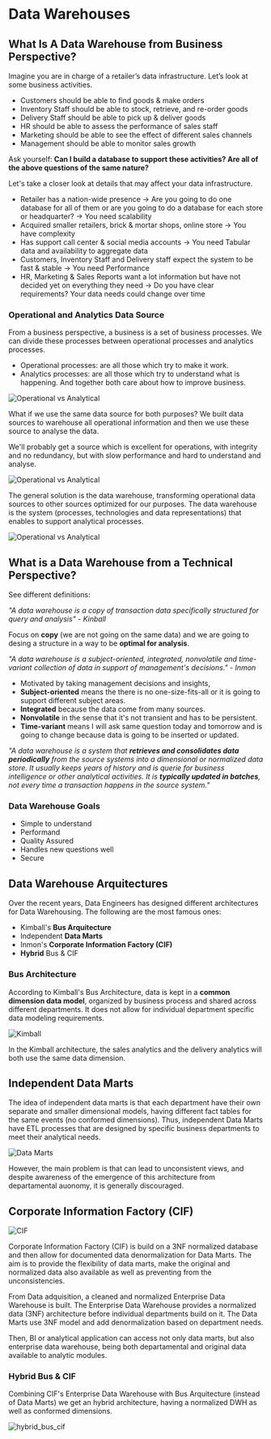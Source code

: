 # Data Warehouses

## What Is A Data Warehouse from Business Perspective?

Imagine you are in charge of a retailer’s data infrastructure. Let’s look at some business activities.

- Customers should be able to find goods & make orders
- Inventory Staff should be able to stock, retrieve, and re-order goods
- Delivery Staff should be able to pick up & deliver goods
- HR should be able to assess the performance of sales staff
- Marketing should be able to see the effect of different sales channels
- Management should be able to monitor sales growth

Ask yourself: **Can I build a database to support these activities? Are all of the above questions of the same nature?** 

Let's take a closer look at details that may affect your data infrastructure. 

- Retailer has a nation-wide presence → Are you going to do one database for all of them or are you going to do a database for each store or headquarter? → You need scalability
- Acquired smaller retailers, brick & mortar shops, online store → You have complexity 
- Has support call center & social media accounts → You need Tabular data and availability to aggregate data
- Customers, Inventory Staff and Delivery staff expect the system to be fast & stable → You need Performance
- HR, Marketing & Sales Reports want a lot information but have not decided yet on everything they need → Do you have clear requirements? Your data needs could change over time

### Operational and Analytics Data Source

From a business perspective, a business is a set of business processes. We can divide these processes between operational processes and analytics processes. 
- Operational processes: are all those which try to make it work. 
- Analytics processes: are all those which try to understand what is happening.
And together both care about how to improve business.

![Operational vs Analytical](img/operations_vs_analytics.PNG)

What if we use the same data source for both purposes? We built data sources to warehouse all operational information and then we use these source to analyse the data.

We'll probably get a source which is excellent for operations, with integrity and no redundancy, but with slow performance and hard to understand and analyse.

![Operational vs Analytical](img/operations_and_analytics_source.PNG)

The general solution is the data warehouse, transforming operational data sources to other sources optimized for our purposes. The data warehouse is the system (processes, technologies and data representations) that enables to support analytical processes. 

![Operational vs Analytical](img/Data_Warehouse_Solution.PNG)


## What is a Data Warehouse from a Technical Perspective?

See different definitions:

*"A data warehouse is a copy of transaction data specifically structured for query and analysis" - Kinball*

Focus on **copy** (we are not going on the same data) and we are going to desing a structure in a way to be **optimal for analysis**.

*"A data warehouse is a subject-oriented, integrated, nonvolatile and time-variant collection of data in support of management's decisions." - Inmon*

- Motivated by taking management decisions and insights, 
- **Subject-oriented** means the there is no one-size-fits-all or it is going to support different subject areas.
- **Integrated** because the data come from many sources.
- **Nonvolatile** in the sense that it's not transient and has to be persistent.
- **Time-variant** means I will ask same question today and tomorrow and is going to change because data is going to be inserted or updated.

*"A data warehouse is a system that **retrieves and consolidates data periodically** from the source systems into a dimensional or normalized data store. It usually keeps years of history and is querie for business intelligence or other analytical activities. It is **typically updated in batches**, not every time a transaction happens in the source system."*

### Data Warehouse Goals

- Simple to understand
- Performand
- Quality Assured
- Handles new questions well
- Secure

## Data Warehouse Arquitectures

Over the recent years, Data Engineers has designed different architectures for Data Warehousing. The following are the most famous ones:

- Kimball's **Bus Arquitecture**
- Independent **Data Marts**
- Inmon's **Corporate Information Factory (CIF)**
- **Hybrid** Bus & CIF


### Bus Architecture

According to Kimball's Bus Architecture, data is kept in a **common dimension data model**, organized by business process and shared across different departments. It does not allow for individual department specific data modeling requirements. 

![Kimball](img/kimball.PNG)

In the Kimball architecture, the sales analytics and the delivery analytics will both use the same data dimension.

## Independent Data Marts

The idea of independent data marts is that each department have their own separate and smaller dimensional models, having different fact tables for the same events (no conformed dimensions). Thus, independent Data Marts have ETL processes that are designed by specific business departments to meet their analytical needs.

![Data Marts](img/data_marts.PNG)

However, the main problem is that can lead to unconsistent views, and despite awareness of the emergence of this architecture from departamental auonomy, it is generally discouraged.

## Corporate Information Factory (CIF)

![CIF](img/cif.PNG)

Corporate Information Factory (CIF) is build on a 3NF normalized database and then allow for documented data denormalization for Data Marts.  The aim is to provide the flexibility of data marts, make the original and normalized data also available as well as preventing from the unconsistencies. 

From Data adquisition, a cleaned and normalized Enterprise Data Warehouse is built. The Enterprise Data Warehouse provides a normalized data (3NF) architecture before individual departments build on it. The Data Marts use 3NF model and add denormalization based on department needs. 

Then, BI or analytical application can access not only data marts, but also enterprise data warehouse, being both departamental and original data available to analytic modules.

### Hybrid Bus & CIF

Combining CIF's Enterprise Data Warehouse with Bus Arquitecture (instead of Data Marts) we get an hybrid architecture, having a normalized DWH as well as conformed dimensions.

![hybrid_bus_cif](img/hybrid_bus_cif.PNG)
